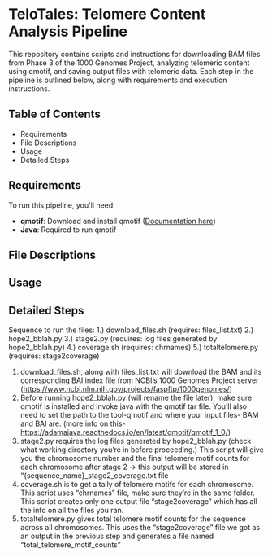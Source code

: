 # TeloTales: Telomere Content Analysis Pipeline

This repository contains scripts and instructions for downloading BAM files from Phase 3 of the 1000 Genomes Project, analyzing telomeric content using qmotif, and saving output files with telomeric data. Each step in the pipeline is outlined below, along with requirements and execution instructions.

## Table of Contents
* Requirements
* File Descriptions
* Usage
* Detailed Steps

## Requirements
To run this pipeline, you'll need:
* **qmotif**: Download and install qmotif ([Documentation here](https://adamajava.readthedocs.io/en/latest/qmotif/qmotif_1_0/))
* **Java**: Required to run qmotif

## File Descriptions
  
## Usage

## Detailed Steps





Sequence to run the files:
1.) download_files.sh (requires: files_list.txt)
2.) hope2_bblah.py
3.) stage2.py (requires: log files generated by hope2_bblah.py)
4.) coverage.sh (requires: chrnames)
5.) totaltelomere.py (requires: stage2coverage)

1.	download_files.sh, along with files_list.txt will download the BAM and its corresponding BAI index file from NCBI’s 1000 Genomes Project server (https://www.ncbi.nlm.nih.gov/projects/faspftp/1000genomes/)
2.	Before running hope2_bblah.py (will rename the file later), make sure qmotif is installed and invoke java with the qmotif tar file. You’ll also need to set the path to the tool-qmotif and where your input files- BAM and BAI are. (more info on this-https://adamajava.readthedocs.io/en/latest/qmotif/qmotif_1_0/)
3.	stage2.py requires the log files generated by hope2_bblah.py (check what working directory you’re in before proceeding.) This script will give you the chromosome number and the final telomere motif counts for each chromosome after stage 2 -> this output will be stored in “{sequence_name}_stage2_coverage.txt file
4.	coverage.sh is to get a tally of telomere motifs for each chromosome. This script uses “chrnames” file, make sure they’re in the same folder. This script creates only one output file “stage2coverage” which has all the info on all the files you ran. 
5.	totaltelomere.py gives total telomere motif counts for the sequence across all chromosomes. This uses the “stage2coverage” file we got as an output in the previous step and generates a file named “total_telomere_motif_counts”


